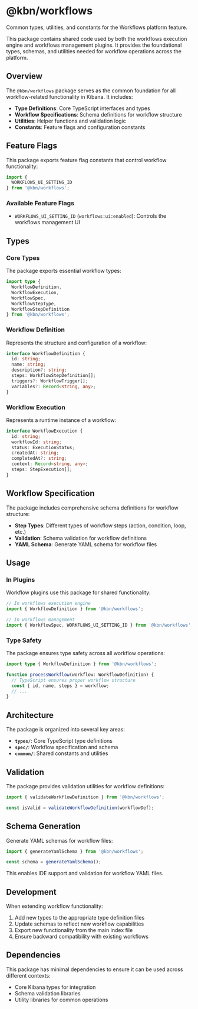 # @kbn/workflows

Common types, utilities, and constants for the Workflows platform feature.

This package contains shared code used by both the workflows execution engine and workflows management plugins. It provides the foundational types, schemas, and utilities needed for workflow operations across the platform.

## Overview

The `@kbn/workflows` package serves as the common foundation for all workflow-related functionality in Kibana. It includes:

- **Type Definitions**: Core TypeScript interfaces and types
- **Workflow Specifications**: Schema definitions for workflow structure
- **Utilities**: Helper functions and validation logic
- **Constants**: Feature flags and configuration constants

## Feature Flags

This package exports feature flag constants that control workflow functionality:

```typescript
import { 
  WORKFLOWS_UI_SETTING_ID 
} from '@kbn/workflows';
```

### Available Feature Flags

- `WORKFLOWS_UI_SETTING_ID` (`workflows:ui:enabled`): Controls the workflows management UI

## Types

### Core Types

The package exports essential workflow types:

```typescript
import type { 
  WorkflowDefinition,
  WorkflowExecution,
  WorkflowSpec,
  WorkflowStepType,
  WorkflowStepDefinition
} from '@kbn/workflows';
```

### Workflow Definition
Represents the structure and configuration of a workflow:

```typescript
interface WorkflowDefinition {
  id: string;
  name: string;
  description?: string;
  steps: WorkflowStepDefinition[];
  triggers?: WorkflowTrigger[];
  variables?: Record<string, any>;
}
```

### Workflow Execution
Represents a runtime instance of a workflow:

```typescript
interface WorkflowExecution {
  id: string;
  workflowId: string;
  status: ExecutionStatus;
  createdAt: string;
  completedAt?: string;
  context: Record<string, any>;
  steps: StepExecution[];
}
```

## Workflow Specification

The package includes comprehensive schema definitions for workflow structure:

- **Step Types**: Different types of workflow steps (action, condition, loop, etc.)
- **Validation**: Schema validation for workflow definitions
- **YAML Schema**: Generate YAML schema for workflow files

## Usage

### In Plugins

Workflow plugins use this package for shared functionality:

```typescript
// In workflows execution engine
import { WorkflowDefinition } from '@kbn/workflows';

// In workflows management
import { WorkflowSpec, WORKFLOWS_UI_SETTING_ID } from '@kbn/workflows';
```

### Type Safety

The package ensures type safety across all workflow operations:

```typescript
import type { WorkflowDefinition } from '@kbn/workflows';

function processWorkflow(workflow: WorkflowDefinition) {
  // TypeScript ensures proper workflow structure
  const { id, name, steps } = workflow;
  // ...
}
```

## Architecture

The package is organized into several key areas:

- **`types/`**: Core TypeScript type definitions
- **`spec/`**: Workflow specification and schema
- **`common/`**: Shared constants and utilities

## Validation

The package provides validation utilities for workflow definitions:

```typescript
import { validateWorkflowDefinition } from '@kbn/workflows';

const isValid = validateWorkflowDefinition(workflowDef);
```

## Schema Generation

Generate YAML schemas for workflow files:

```typescript
import { generateYamlSchema } from '@kbn/workflows';

const schema = generateYamlSchema();
```

This enables IDE support and validation for workflow YAML files.

## Development

When extending workflow functionality:

1. Add new types to the appropriate type definition files
2. Update schemas to reflect new workflow capabilities
3. Export new functionality from the main index file
4. Ensure backward compatibility with existing workflows

## Dependencies

This package has minimal dependencies to ensure it can be used across different contexts:

- Core Kibana types for integration
- Schema validation libraries
- Utility libraries for common operations 